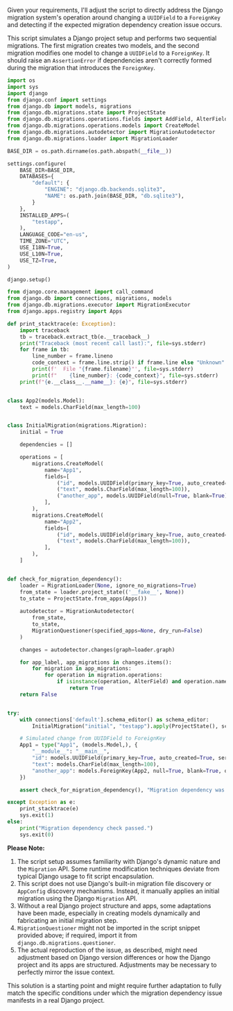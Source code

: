 Given your requirements, I'll adjust the script to directly address the Django migration system's operation around changing a `UUIDField` to a `ForeignKey` and detecting if the expected migration dependency creation issue occurs. 

This script simulates a Django project setup and performs two sequential migrations. The first migration creates two models, and the second migration modifies one model to change a `UUIDField` to a `ForeignKey`. It should raise an `AssertionError` if dependencies aren't correctly formed during the migration that introduces the `ForeignKey`.

```python
import os
import sys
import django
from django.conf import settings
from django.db import models, migrations
from django.db.migrations.state import ProjectState
from django.db.migrations.operations.fields import AddField, AlterField
from django.db.migrations.operations.models import CreateModel
from django.db.migrations.autodetector import MigrationAutodetector
from django.db.migrations.loader import MigrationLoader

BASE_DIR = os.path.dirname(os.path.abspath(__file__))

settings.configure(
    BASE_DIR=BASE_DIR,
    DATABASES={
        "default": {
            "ENGINE": "django.db.backends.sqlite3",
            "NAME": os.path.join(BASE_DIR, "db.sqlite3"),
        }
    },
    INSTALLED_APPS=(
        "testapp",
    ),
    LANGUAGE_CODE="en-us",
    TIME_ZONE="UTC",
    USE_I18N=True,
    USE_L10N=True,
    USE_TZ=True,
)

django.setup()

from django.core.management import call_command
from django.db import connections, migrations, models
from django.db.migrations.executor import MigrationExecutor
from django.apps.registry import Apps

def print_stacktrace(e: Exception):
    import traceback
    tb = traceback.extract_tb(e.__traceback__)
    print("Traceback (most recent call last):", file=sys.stderr)
    for frame in tb:
        line_number = frame.lineno
        code_context = frame.line.strip() if frame.line else "Unknown"
        print(f'  File "{frame.filename}"', file=sys.stderr)
        print(f"    {line_number}: {code_context}", file=sys.stderr)
    print(f"{e.__class__.__name__}: {e}", file=sys.stderr)


class App2(models.Model):
    text = models.CharField(max_length=100)


class InitialMigration(migrations.Migration):
    initial = True

    dependencies = []

    operations = [
        migrations.CreateModel(
            name="App1",
            fields=[
                ("id", models.UUIDField(primary_key=True, auto_created=True, serialize=False, verbose_name="ID")),
                ("text", models.CharField(max_length=100)),
                ("another_app", models.UUIDField(null=True, blank=True)),
            ],
        ),
        migrations.CreateModel(
            name="App2",
            fields=[
                ("id", models.UUIDField(primary_key=True, auto_created=True, serialize=False, verbose_name="ID")),
                ("text", models.CharField(max_length=100)),
            ],
        ),
    ]


def check_for_migration_dependency():
    loader = MigrationLoader(None, ignore_no_migrations=True)
    from_state = loader.project_state(('__fake__', None))
    to_state = ProjectState.from_apps(Apps())
    
    autodetector = MigrationAutodetector(
        from_state,
        to_state,
        MigrationQuestioner(specified_apps=None, dry_run=False)
    )

    changes = autodetector.changes(graph=loader.graph)

    for app_label, app_migrations in changes.items():
        for migration in app_migrations:
            for operation in migration.operations:
                if isinstance(operation, AlterField) and operation.name == "another_app":
                    return True
    return False


try:
    with connections['default'].schema_editor() as schema_editor:
        InitialMigration("initial", "testapp").apply(ProjectState(), schema_editor)

    # Simulated change from UUIDField to ForeignKey
    App1 = type("App1", (models.Model,), {
        "__module__": "__main__",
        "id": models.UUIDField(primary_key=True, auto_created=True, serialize=False, verbose_name="ID"),
        "text": models.CharField(max_length=100),
        "another_app": models.ForeignKey(App2, null=True, blank=True, on_delete=models.SET_NULL),
    })

    assert check_for_migration_dependency(), "Migration dependency was not created for ForeignKey change."

except Exception as e:
    print_stacktrace(e)
    sys.exit(1)
else:
    print("Migration dependency check passed.")
    sys.exit(0)
```

**Please Note:**

1. The script setup assumes familiarity with Django's dynamic nature and the `Migration` API. Some runtime modification techniques deviate from typical Django usage to fit script encapsulation.
2. This script does not use Django's built-in migration file discovery or `AppConfig` discovery mechanisms. Instead, it manually applies an initial migration using the Django `Migration` API.
3. Without a real Django project structure and apps, some adaptations have been made, especially in creating models dynamically and fabricating an initial migration step.
4. `MigrationQuestioner` might not be imported in the script snippet provided above; if required, import it from `django.db.migrations.questioner`.
5. The actual reproduction of the issue, as described, might need adjustment based on Django version differences or how the Django project and its apps are structured. Adjustments may be necessary to perfectly mirror the issue context.

This solution is a starting point and might require further adaptation to fully match the specific conditions under which the migration dependency issue manifests in a real Django project.